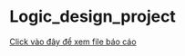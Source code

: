 # Logic_design_project
[Click vào đây để xem file báo cáo](https://drive.google.com/file/d/1mU2gaIQaRz5VKyKGrjE5QrfHUwWqUuhI/view?usp=drive_link)
